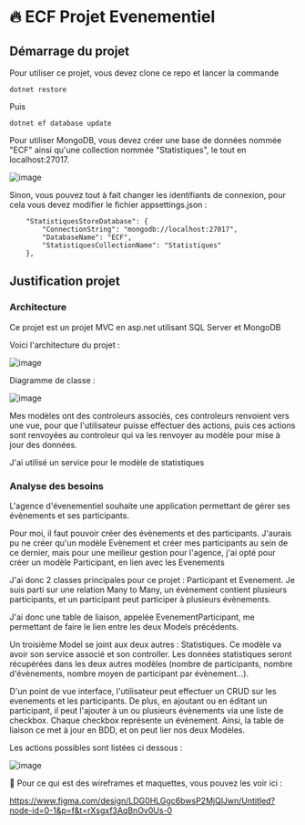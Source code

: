 # :fire: ECF Projet Evenementiel

## Démarrage du projet 

Pour utiliser ce projet, vous devez clone ce repo et lancer la commande 
````
dotnet restore
````
Puis 

````
dotnet ef database update
````

Pour utiliser MongoDB, vous devez créer une base de données nommée "ECF" ainsi qu'une collection nommée "Statistiques", le tout en localhost:27017.

![image](https://github.com/user-attachments/assets/53eb066d-e99e-4d17-a19f-28441ed397c3)

Sinon, vous pouvez tout à fait changer les identifiants de connexion, pour cela vous devez modifier le fichier appsettings.json : 
````
    "StatistiquesStoreDatabase": {
        "ConnectionString": "mongodb://localhost:27017",
        "DatabaseName": "ECF",
        "StatistiquesCollectionName": "Statistiques"
    },
````

## Justification projet 

### Architecture

Ce projet est un projet MVC en asp.net utilisant SQL Server et MongoDB

Voici l'architecture du projet : 

![image](https://github.com/user-attachments/assets/111e8fc9-5137-4d3e-b921-2e090d9c940e)

Diagramme de classe : 

![image](https://github.com/user-attachments/assets/63b19ead-0f24-43fe-88d6-46b38ec19b1f)

Mes modèles ont des controleurs associés, ces controleurs renvoient vers une vue, pour que l'utilisateur puisse effectuer des actions, puis ces actions sont renvoyées au controleur qui va les renvoyer au modèle
pour mise à jour des données.

J'ai utilisé un service pour le modèle de statistiques

### Analyse des besoins 

L'agence d'évenementiel souhaite une application permettant de gérer ses évènements et ses participants.

Pour moi, il faut pouvoir créer des évènements et des participants. J'aurais pu ne créer qu'un modèle Evènement et créer mes participants au sein de ce dernier, mais pour une 
meilleur gestion pour l'agence, j'ai opté pour créer un modèle Participant, en lien avec les Evenements

J'ai donc 2 classes principales pour ce projet : Participant et Evenement. Je suis parti sur une relation Many to Many, un évènement contient plusieurs participants,
et un participant peut participer à plusieurs évènements.

J'ai donc une table de liaison, appelée EvenementParticipant, me permettant de faire le lien entre les deux Models précédents.

Un troisième Model se joint aux deux autres : Statistiques. Ce modèle va avoir son service associé et son controller. Les données statistiques seront récupérées dans les deux autres modèles 
(nombre de participants, nombre d'évènements, nombre moyen de participant par évènement...).

D'un point de vue interface, l'utilisateur peut effectuer un CRUD sur les evenements et les participants. De plus, en ajoutant ou en éditant un participant, il peut l'ajouter à un ou plusieurs évènements via 
une liste de checkbox. Chaque checkbox représente un évènement. Ainsi, la table de liaison ce met à jour en BDD, et on peut lier nos deux Modèles.

Les actions possibles sont listées ci dessous :

![image](https://github.com/user-attachments/assets/331e2d93-24f9-4f1f-b016-28477d767f1f)

:art: Pour ce qui est des wireframes et maquettes, vous pouvez les voir ici : 

https://www.figma.com/design/LDG0HLGgc6bwsP2MjQlJwn/Untitled?node-id=0-1&p=f&t=rXsgxf3AqBnOv0Us-0

